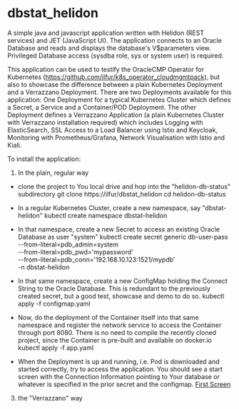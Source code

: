 # dbstat_helidon
A simple java and javascript application written with Helidon (REST services) and JET (JavaScript UI).
The application connects to an Oracle Database and reads and displays the database's V$parameters view.
Privileged Database access (sysdba role, sys or system user) is required.

This application can be used to testify the OracleCMP Operator for Kubernetes (https://github.com/ilfur/k8s_operator_cloudmgmtpack), but also to showcase the difference between a plain Kubernetes Deployment and a Verrazzano Deployment.
There are two Deployments available for this application: 
One Deployment for a typical Kubernetes Cluster which defines a Secret, a Service and a Container/POD Deployment.
The other Deployment defines a Verrazzano Application (a plain Kubernetes Cluster with Verrazzano installation required) which includes Logging with ElasticSearch, SSL Access to a Load Balancer using Istio and Keycloak, Monitoring with Prometheus/Grafana, Network Visualisation with Istio and Kiali.

To install the application:
1) In the plain, regular way
* clone the project to You local drive and hop into the "helidon-db-status" subdirectory
git clone https://ilfur/dbstat_helidon
cd helidon-db-status

* In a regular Kubernetes Cluster, create a new namespace, say "dbstat-helidon"
kubectl create namespace dbstat-helidon

* In that namespace, create a new Secret to access an existing Oracle Database as user "system"
kubectl create secret generic db-user-pass \
   --from-literal=pdb_admin=system \
   --from-literal=pdb_pwd='mypassword' \
   --from-literal=pdb_conn='192.168.10.123:1521/mypdb' \
   -n dbstat-helidon
   
* In that same namespace, create a new ConfigMap holding the Connect String to the Oracle Database.
This is redundant to the previously created secret, but a good test, showcase and demo to do so.
kubectl apply -f configmap.yaml

* Now, do the deployment of the Container itself into that same namespace and register the network service to access the Container through port 8080. There is no need to compile the recently cloned project, since the Container is pre-built and available on docker.io
kubectl apply -f app.yaml

* When the Deployment is up and running, i.e. Pod is downloaded and started correctly, try to access the application. You should see a start screen with the Connection Information pointing to Your database or whatever is specified in the prior secret and the configmap.
[First Screen](ilfur.github.com/dbstat_helidon/scrn3.jpg)


3) the "Verrazzano" way
